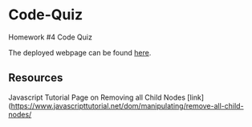 # Code-Quiz
Homework #4 Code Quiz

The deployed webpage can be found [here](https://matthewronaldjohnson.github.io/Code-Quiz/).

## Resources
Javascript Tutorial Page on Removing all Child Nodes [link](https://www.javascripttutorial.net/dom/manipulating/remove-all-child-nodes/
